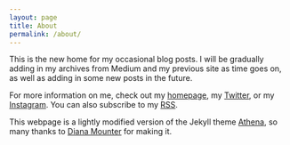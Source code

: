 ```yaml
---
layout: page
title: About
permalink: /about/
---
```


This is the new home for my occasional blog posts. I will be gradually adding in my archives from Medium and my previous site as time goes on, as well as adding in some new posts in the future.

For more information on me, check out my [homepage](https://www.bhp.org.uk), my [Twitter](http://www.twitter.com/bhp_uk), or my [Instagram](http://www.instagram.com/qakgob). You can also subscribe to my [RSS](https://www.humanboring.net/feed.xml).

This webpage is a lightly modified version of the Jekyll theme [Athena](https://github.com/broccolini/athena), so many thanks to [Diana Mounter](https://github.com/broccolini) for making it.
